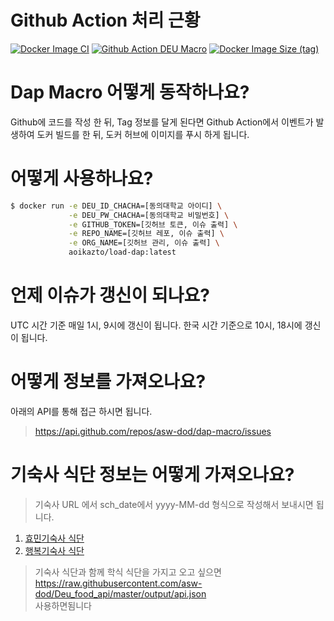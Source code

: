 # Github Action 처리 근황

[![Docker Image CI](https://github.com/asw-dod/dap-macro/actions/workflows/docker-image.yml/badge.svg)](https://github.com/asw-dod/dap-macro/actions/workflows/docker-image.yml) [![Github Action DEU Macro](https://github.com/asw-dod/dap-macro/actions/workflows/docker-deu-macro.yml/badge.svg)](https://github.com/asw-dod/dap-macro/actions/workflows/docker-deu-macro.yml) [![Docker Image Size (tag)](https://img.shields.io/docker/image-size/aoikazto/load-dap/latest)](https://hub.docker.com/repository/docker/aoikazto/load-dap)

# Dap Macro 어떻게 동작하나요?

Github에 코드를 작성 한 뒤, Tag 정보를 달게 된다면 Github Action에서 이벤트가 발생하여 도커 빌드를 한 뒤, 도커 허브에 이미지를 푸시 하게 됩니다.

# 어떻게 사용하나요?

```sh
$ docker run -e DEU_ID_CHACHA=[동의대학교 아이디] \
             -e DEU_PW_CHACHA=[동의대학교 비밀번호] \
             -e GITHUB_TOKEN=[깃허브 토큰, 이슈 출력] \
             -e REPO_NAME=[깃허브 레포, 이슈 출력] \
             -e ORG_NAME=[깃허브 관리, 이슈 출력] \
             aoikazto/load-dap:latest
```

# 언제 이슈가 갱신이 되나요?

UTC 시간 기준 매일 1시, 9시에 갱신이 됩니다. 한국 시간 기준으로 10시, 18시에 갱신이 됩니다.

# 어떻게 정보를 가져오나요?

아래의 API를 통해 접근 하시면 됩니다.
> https://api.github.com/repos/asw-dod/dap-macro/issues

# 기숙사 식단 정보는 어떻게 가져오나요? 
> 기숙사 URL 에서 sch_date에서 yyyy-MM-dd 형식으로 작성해서 보내시면 됩니다.

1. [효민기숙사 식단](https://dorm.deu.ac.kr/hyomin/food/getWeeklyMenu.kmc?locgbn=DE&sch_date=2022-03-24)
2. [행복기숙사 식단](https://dorm.deu.ac.kr/deu/food/indexFoodList.kmc?locgbn=DE&sch_date=2022-03-24)

> 기숙사 식단과 함께 학식 식단을 가지고 오고 싶으면 <br>
https://raw.githubusercontent.com/asw-dod/Deu_food_api/master/output/api.json<br>
사용하면됨니다
